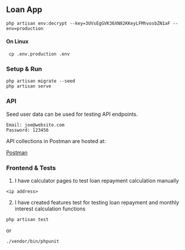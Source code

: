 ## Loan App

`` php artisan env:decrypt --key=3UVsEgGVK36XN82KKeyLFMhvosbZN1aF --env=production ``

#### On Linux

`` cp .env.production .env``


### Setup & Run

```
php artisan migrate --seed
php artisan serve
```

### API
Seed user data can be used for testing API endpoints.

```
Email: joe@website.com
Password: 123456
```

API collections in Postman are hosted at:

[Postman](https://documenter.getpostman.com/view/9759229/2s9YCBt94r)

### Frontend & Tests

1. I have calculator pages to test loan repayment calculation manually

```
<ip address>
```

2. I have created features test for testing loan repayment and monthly interest calculation functions

```
php artisan test
```
or

```
./vendor/bin/phpunit
```
